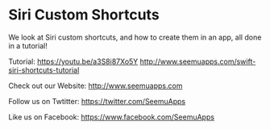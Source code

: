 Siri Custom Shortcuts
==============================

We look at Siri custom shortcuts, and how to create them in an app, all done in a tutorial!

Tutorial:
https://youtu.be/a3S8i87Xo5Y
http://www.seemuapps.com/swift-siri-shortcuts-tutorial

Check out our Website: http://www.seemuapps.com

Follow us on Twtitter: https://twitter.com/SeemuApps

Like us on Facebook: https://www.facebook.com/SeemuApps

